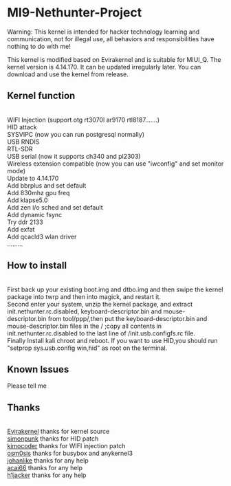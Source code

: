 # MI9-Nethunter-Project
Warning: This kernel is intended for hacker technology learning and communication, not for illegal use, all behaviors and responsibilities have nothing to do with me!

This kernel is modified based on Evirakernel and is suitable for MIUI_Q. The kernel version is 4.14.170. It can be updated irregularly later. You can download and use the kernel from release.

## Kernel function
<br>  WIFI Injection (support otg rt3070l ar9170 rtl8187.......)
<br>  HID attack
<br>  SYSVIPC (now you can run postgresql normally)
<br>  USB RNDIS
<br>  RTL-SDR
<br>  USB serial (now it supports ch340 and pl2303)
<br>  Wireless extension compatible (now you can use "iwconfig" and set monitor mode)
<br>  Update to 4.14.170
<br>  Add bbrplus and set default
<br>  Add 830mhz gpu freq
<br>  Add klapse5.0
<br>  Add zen i/o sched and set default
<br>  Add dynamic fsync
<br>  Try ddr 2133
<br>  Add exfat
<br>  Add qcacld3 wlan driver
<br>  .........
  
## How to install
<br>  First back up your existing boot.img and dtbo.img and then swipe the kernel package into twrp and then into magick, and restart it.
<br>  Second enter your system, unzip the kernel package, and extract init.nethunter.rc.disabled, keyboard-descriptor.bin and mouse-descriptor.bin from tool/ppp/,then put the keyboard-descriptor.bin and mouse-descriptor.bin files in the / ;copy all contents in init.nethunter.rc.disabled to the last line of /init.usb.configfs.rc file.
<br>  Finally Install kali chroot and reboot.
If you want to use HID,you should run "setprop sys.usb.config win,hid" as root on the terminal.

## Known Issues
  Please tell me

## Thanks
<br>  [Evirakernel](https://github.com/evirakernel) thanks for kernel source
<br>  [simonpunk](https://forum.xda-developers.com/oneplus-5/development/burgerhunter-t3638810) thanks for HID patch
<br>  [kimocoder](https://github.com/kimocoder) thanks for WIFI injection patch
<br>  [osm0sis](https://github.com/osm0sis/AnyKernel3) thanks for busybox and anykernel3
<br>  [johanlike](https://github.com/johanlike) thanks for any help
<br>  [acai66](https://github.com/acai66) thanks for any help
<br>  [h1jacker](https://github.com/h1jacker) thanks for any help
